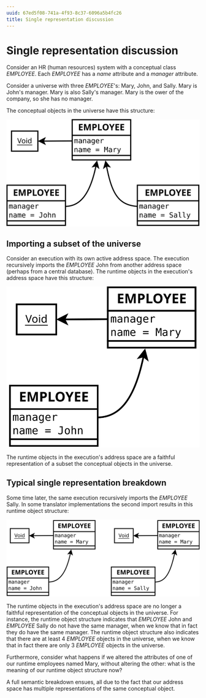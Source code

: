 ```yaml
---
uuid: 67ed5f08-741a-4f93-8c37-6096a5b4fc26
title: Single representation discussion
---
```


# Single representation discussion

Consider an HR (human resources) system with a conceptual class *EMPLOYEE*.
Each *EMPLOYEE* has a *name* attribute and a *manager* attribute.

Consider a universe with three *EMPLOYEE*'s: Mary, John, and Sally. Mary is
John's manager. Mary is also Sally's manager. Mary is the ower of the company,
so she has no manager.

The conceptual objects in the universe have this structure:

![figure](6204abe8-7714-4bc2-b942-b09d2e2080f9.svg)

## Importing a subset of the universe

Consider an execution with its own active address space. The execution
recursively imports the *EMPLOYEE* John from another address space (perhaps
from a central database). The runtime objects in the execution's address space
have this structure:

![figure](74827304-3a32-4c6f-8af4-14d08c506e8e.svg)

The runtime objects in the execution's address space are a faithful
representation of a subset the conceptual objects in the universe.

## Typical single representation breakdown

Some time later, the same execution recursively imports the *EMPLOYEE* Sally.
In some translator implementations the second import results in this runtime
object structure:

![figure](15a49bf9-0bf2-4ec7-9f36-ca2fe21cbc82.svg)

The runtime objects in the execution's address space are no longer a faithful
representation of the conceptual objects in the universe. For instance, the
runtime object structure indicates that *EMPLOYEE* John and *EMPLOYEE* Sally do
not have the same manager, when we know that in fact they do have the same
manager. The runtime object structure also indicates that there are at least 4
*EMPLOYEE* objects in the universe, when we know that in fact there are only 3
*EMPLOYEE* objects in the universe.

Furthermore, consider what happens if we altered the attributes of one of our
runtime employees named Mary, without altering the other: what is the meaning
of our runtime object structure now?

A full semantic breakdown ensues, all due to the fact that our address space
has multiple representations of the same conceptual object.

